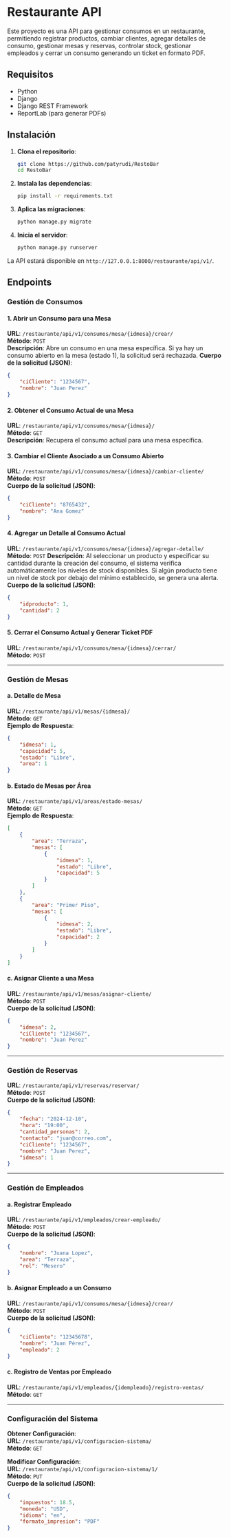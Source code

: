 
# Restaurante API

Este proyecto es una API para gestionar consumos en un restaurante, permitiendo registrar productos, cambiar clientes, agregar detalles de consumo, gestionar mesas y reservas, controlar stock, gestionar empleados y cerrar un consumo generando un ticket en formato PDF.

## Requisitos

- Python
- Django
- Django REST Framework
- ReportLab (para generar PDFs)

## Instalación

1. **Clona el repositorio**:
    ```bash
    git clone https://github.com/patyrudi/RestoBar
    cd RestoBar
    ```

2. **Instala las dependencias**:
    ```bash
    pip install -r requirements.txt
    ```

3. **Aplica las migraciones**:
    ```bash
    python manage.py migrate
    ```

5. **Inicia el servidor**:
    ```bash
    python manage.py runserver
    ```

La API estará disponible en `http://127.0.0.1:8000/restaurante/api/v1/`.

## Endpoints

### Gestión de Consumos

#### 1. Abrir un Consumo para una Mesa
**URL**: `/restaurante/api/v1/consumos/mesa/{idmesa}/crear/`  
**Método**: `POST`  
**Descripción**: Abre un consumo en una mesa específica. Si ya hay un consumo abierto en la mesa (estado 1), la solicitud será rechazada. 
**Cuerpo de la solicitud (JSON)**:
```json
{
    "ciCliente": "1234567",
    "nombre": "Juan Perez"
}
```

#### 2. Obtener el Consumo Actual de una Mesa
**URL**: `/restaurante/api/v1/consumos/mesa/{idmesa}/`  
**Método**: `GET`  
**Descripción**: Recupera el consumo actual para una mesa específica.

#### 3. Cambiar el Cliente Asociado a un Consumo Abierto
**URL**: `/restaurante/api/v1/consumos/mesa/{idmesa}/cambiar-cliente/`  
**Método**: `POST`  
**Cuerpo de la solicitud (JSON)**:
```json
{
    "ciCliente": "8765432",
    "nombre": "Ana Gomez"
}
```

#### 4. Agregar un Detalle al Consumo Actual
**URL**: `/restaurante/api/v1/consumos/mesa/{idmesa}/agregar-detalle/`  
**Método**: `POST`
**Descripción**: Al seleccionar un producto y especificar su cantidad durante la creación del consumo, el sistema verifica automáticamente los niveles de stock disponibles. Si algún producto tiene un nivel de stock por debajo del mínimo establecido, se genera una alerta.
**Cuerpo de la solicitud (JSON)**:
```json
{
    "idproducto": 1,
    "cantidad": 2
}
```

#### 5. Cerrar el Consumo Actual y Generar Ticket PDF
**URL**: `/restaurante/api/v1/consumos/mesa/{idmesa}/cerrar/`  
**Método**: `POST`  

---

### Gestión de Mesas

#### a. Detalle de Mesa
**URL**: `/restaurante/api/v1/mesas/{idmesa}/`  
**Método**: `GET`  
**Ejemplo de Respuesta**:
```json
{
    "idmesa": 1,
    "capacidad": 5,
    "estado": "Libre",
    "area": 1
}
```

#### b. Estado de Mesas por Área
**URL**: `/restaurante/api/v1/areas/estado-mesas/`  
**Método**: `GET`  
**Ejemplo de Respuesta**:
```json
[
    {
        "area": "Terraza",
        "mesas": [
            {
                "idmesa": 1,
                "estado": "Libre",
                "capacidad": 5
            }
        ]
    },
    {
        "area": "Primer Piso",
        "mesas": [
            {
                "idmesa": 2,
                "estado": "Libre",
                "capacidad": 2
            }
        ]
    }
]
```

#### c. Asignar Cliente a una Mesa
**URL**: `/restaurante/api/v1/mesas/asignar-cliente/`  
**Método**: `POST`  
**Cuerpo de la solicitud (JSON)**:
```json
{
    "idmesa": 2,
    "ciCliente": "1234567",
    "nombre": "Juan Perez"
}
```

---

### Gestión de Reservas

**URL**: `/restaurante/api/v1/reservas/reservar/`  
**Método**: `POST`  
**Cuerpo de la solicitud (JSON)**:
```json
{
    "fecha": "2024-12-10",
    "hora": "19:00",
    "cantidad_personas": 2,
    "contacto": "juan@correo.com",
    "ciCliente": "1234567",
    "nombre": "Juan Perez",
    "idmesa": 1
}
```

---

### Gestión de Empleados

#### a. Registrar Empleado
**URL**: `/restaurante/api/v1/empleados/crear-empleado/`  
**Método**: `POST`  
**Cuerpo de la solicitud (JSON)**:
```json
{
    "nombre": "Juana Lopez",
    "area": "Terraza",
    "rol": "Mesero"
}
```

#### b. Asignar Empleado a un Consumo
**URL**: `/restaurante/api/v1/consumos/mesa/{idmesa}/crear/`  
**Método**: `POST`  
**Cuerpo de la solicitud (JSON)**:
```json
{
    "ciCliente": "12345678",
    "nombre": "Juan Pérez",
    "empleado": 2
}
```

#### c. Registro de Ventas por Empleado
**URL**: `/restaurante/api/v1/empleados/{idempleado}/registro-ventas/`  
**Método**: `GET`  

---

### Configuración del Sistema

**Obtener Configuración**:  
**URL**: `/restaurante/api/v1/configuracion-sistema/`  
**Método**: `GET`  

**Modificar Configuración**:  
**URL**: `/restaurante/api/v1/configuracion-sistema/1/`  
**Método**: `PUT`  
**Cuerpo de la solicitud (JSON)**:
```json
{
    "impuestos": 18.5,
    "moneda": "USD",
    "idioma": "en",
    "formato_impresion": "PDF"
}
```
